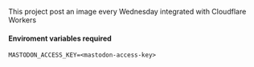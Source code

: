 This project post an image every Wednesday integrated with Cloudflare Workers

#### Enviroment variables required

```
MASTODON_ACCESS_KEY=<mastodon-access-key>
```
